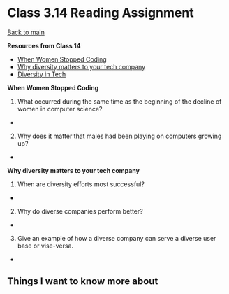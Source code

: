 # Class 3.14 Reading Assignment

[Back to main](https://michaeldulin.github.io/reading-notes)

**Resources from Class 14**
- [When Women Stopped Coding](https://www.npr.org/sections/money/2014/10/21/357629765/when-women-stopped-coding)
- [Why diversity matters to your tech company](https://www.usatoday.com/story/tech/columnist/2015/07/21/why-diversity-matters-your-tech-company/30419871/)
- [Diversity in Tech](https://informationisbeautiful.net/visualizations/diversity-in-tech/)

**When Women Stopped Coding**
1. What occurred during the same time as the beginning of the decline of women in computer science?
  -
2. Why does it matter that males had been playing on computers growing up?
  - 

  
**Why diversity matters to your tech company**
1. When are diversity efforts most successful?
  -
2. Why do diverse companies perform better?
  - 
3. Give an example of how a diverse company can serve a diverse user base or vise-versa.
  - 
  


## Things I want to know more about
